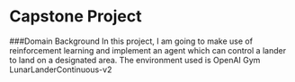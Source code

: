 # Capstone Project

###Domain Background
In this project, I am going to make use of reinforcement learning and implement an agent which can control a lander to land on a designated area. The environment used is OpenAI Gym LunarLanderContinuous-v2
